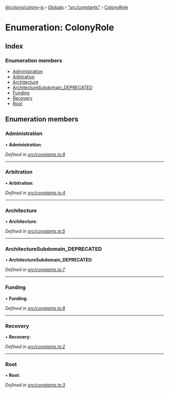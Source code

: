 [@colony/colony-js](../README.md) › [Globals](../globals.md) › ["src/constants"](../modules/_src_constants_.md) › [ColonyRole](_src_constants_.colonyrole.md)

# Enumeration: ColonyRole

## Index

### Enumeration members

* [Administration](_src_constants_.colonyrole.md#administration)
* [Arbitration](_src_constants_.colonyrole.md#arbitration)
* [Architecture](_src_constants_.colonyrole.md#architecture)
* [ArchitectureSubdomain_DEPRECATED](_src_constants_.colonyrole.md#architecturesubdomain_deprecated)
* [Funding](_src_constants_.colonyrole.md#funding)
* [Recovery](_src_constants_.colonyrole.md#recovery)
* [Root](_src_constants_.colonyrole.md#root)

## Enumeration members

###  Administration

• **Administration**:

*Defined in [src/constants.ts:9](https://github.com/JoinColony/colonyJS/blob/c5d5ff4/src/constants.ts#L9)*

___

###  Arbitration

• **Arbitration**:

*Defined in [src/constants.ts:4](https://github.com/JoinColony/colonyJS/blob/c5d5ff4/src/constants.ts#L4)*

___

###  Architecture

• **Architecture**:

*Defined in [src/constants.ts:5](https://github.com/JoinColony/colonyJS/blob/c5d5ff4/src/constants.ts#L5)*

___

###  ArchitectureSubdomain_DEPRECATED

• **ArchitectureSubdomain_DEPRECATED**:

*Defined in [src/constants.ts:7](https://github.com/JoinColony/colonyJS/blob/c5d5ff4/src/constants.ts#L7)*

___

###  Funding

• **Funding**:

*Defined in [src/constants.ts:8](https://github.com/JoinColony/colonyJS/blob/c5d5ff4/src/constants.ts#L8)*

___

###  Recovery

• **Recovery**:

*Defined in [src/constants.ts:2](https://github.com/JoinColony/colonyJS/blob/c5d5ff4/src/constants.ts#L2)*

___

###  Root

• **Root**:

*Defined in [src/constants.ts:3](https://github.com/JoinColony/colonyJS/blob/c5d5ff4/src/constants.ts#L3)*
